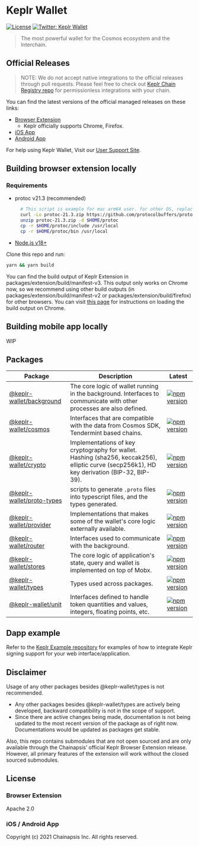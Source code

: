 # Keplr Wallet

[![License](https://img.shields.io/badge/License-Apache%202.0-blue.svg)](https://opensource.org/licenses/Apache-2.0)
[![Twitter: Keplr Wallet](https://img.shields.io/twitter/follow/keplrwallet.svg?style=social)](https://twitter.com/keplrwallet)

> The most powerful wallet for the Cosmos ecosystem and the Interchain.

## Official Releases

> NOTE: We do not accept native integrations to the official releases through pull requests. Please feel free to check out [Keplr Chain Registry repo](https://github.com/chainapsis/keplr-chain-registry) for permissionless integrations with your chain.

You can find the latest versions of the official managed releases on these links:

- [Browser Extension](https://chrome.google.com/webstore/detail/keplr/dmkamcknogkgcdfhhbddcghachkejeap)
  - Keplr officially supports Chrome, Firefox.
- [iOS App](https://apps.apple.com/us/app/keplr-wallet/id1567851089)
- [Android App](https://play.google.com/store/apps/details?id=com.chainapsis.keplr)

For help using Keplr Wallet, Visit our [User Support Site](https://help.keplr.app/).

## Building browser extension locally

### Requirements

- protoc v21.3 (recommended)

  ```sh
    # This script is example for mac arm64 user. for other OS, replace URL(starts with https://..) to be matched with your OS from https://github.com/protocolbuffers/protobuf/releases/tag/v21.3
    curl -Lo protoc-21.3.zip https://github.com/protocolbuffers/protobuf/releases/download/v21.3/protoc-21.3-osx-aarch_64.zip 
    unzip protoc-21.3.zip -d $HOME/protoc
    cp -r $HOME/protoc/include /usr/local
    cp -r $HOME/protoc/bin /usr/local
  ```
  
- [Node.js v18+](https://nodejs.org/)
  
Clone this repo and run:

```sh
yarn && yarn build
```

You can find the build output of Keplr Extension in packages/extension/build/manifest-v3. This output only works on Chrome now, so we recommend using other build outputs (in packages/extension/build/manifest-v2 or packages/extension/build/firefox) for other browsers. You can visit [this page](https://developer.chrome.com/docs/extensions/mv3/getstarted/development-basics/#load-unpacked) for instructions on loading the build output on Chrome.

## Building mobile app locally

WIP

## Packages

| Package | Description | Latest |
| ------- | ----------- | -------|
| [@keplr-wallet/background](packages/background) | The core logic of wallet running in the background. Interfaces to communicate with other processes are also defined. | [![npm version](https://img.shields.io/npm/v/@keplr-wallet/background.svg)](https://www.npmjs.com/package/@keplr-wallet/background)|
| [@keplr-wallet/cosmos](packages/cosmos) | Interfaces that are compatible with the data from Cosmos SDK, Tendermint based chains. | [![npm version](https://img.shields.io/npm/v/@keplr-wallet/cosmos.svg)](https://www.npmjs.com/package/@keplr-wallet/cosmos) |
| [@keplr-wallet/crypto](packages/crypto) | Implementations of key cryptography for wallet. Hashing (sha256, keccak256), elliptic curve (secp256k1), HD key derivation (BIP-32, BIP-39). | [![npm version](https://img.shields.io/npm/v/@keplr-wallet/crypto.svg)](https://www.npmjs.com/package/@keplr-wallet/crypto) |
| [@keplr-wallet/proto-types](packages/proto-types) | scripts to generate `.proto` files into typescript files, and the types generated.| [![npm version](https://img.shields.io/npm/v/@keplr-wallet/proto-types.svg)](https://www.npmjs.com/package/@keplr-wallet/proto-types) |
| [@keplr-wallet/provider](packages/provider) | Implementations that makes some of the wallet's core logic externally available. | [![npm version](https://img.shields.io/npm/v/@keplr-wallet/provider.svg)](https://www.npmjs.com/package/@keplr-wallet/provider) |
| [@keplr-wallet/router](packages/router) | Interfaces used to communicate with the background. | [![npm version](https://img.shields.io/npm/v/@keplr-wallet/router.svg)](https://www.npmjs.com/package/@keplr-wallet/router) |
| [@keplr-wallet/stores](packages/stores) | The core logic of application's state, query and wallet is implemented on top of Mobx. | [![npm version](https://img.shields.io/npm/v/@keplr-wallet/stores.svg)](https://www.npmjs.com/package/@keplr-wallet/stores) |
| [@keplr-wallet/types](packages/types) | Types used across packages. | [![npm version](https://img.shields.io/npm/v/@keplr-wallet/types.svg)](https://www.npmjs.com/package/@keplr-wallet/types) |
| [@keplr-wallet/unit](packages/unit) | Interfaces defined to handle token quantities and values, integers, floating points, etc. | [![npm version](https://img.shields.io/npm/v/@keplr-wallet/unit.svg)](https://www.npmjs.com/package/@keplr-wallet/unit) |

## Dapp example

Refer to the [Keplr Example repository](https://github.com/chainapsis/keplr-example) for examples of how to integrate Keplr signing support for your web interface/application.

## Disclaimer

Usage of any other packages besides @keplr-wallet/types is not recommended.

- Any other packages besides @keplr-wallet/types are actively being developed, backward compatibility is not in the scope of support.
- Since there are active changes being made, documentation is not being updated to the most recent version of the package as of right now. Documentations would be updated as packages get stable.

Also, this repo contains submodules that are not open sourced and are only available through the Chainapsis’ official Keplr Browser Extension release. However, all primary features of the extension will work without the closed sourced submodules.

## License

### Browser Extension

Apache 2.0

### iOS / Android App

Copyright (c) 2021 Chainapsis Inc. All rights reserved.
